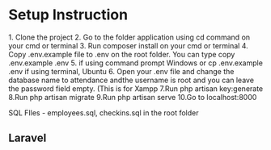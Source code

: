

<p> 
<h1> Setup Instruction</h1>
1. Clone the project
2. Go to the folder application using cd command on your cmd or terminal
3. Run composer install on your cmd or terminal
4. Copy .env.example file to .env on the root folder. You can type copy .env.example .env 5. if using command prompt Windows or cp .env.example .env if using terminal, Ubuntu
6. Open your .env file and change the database name to attendance  andthe username is root and you can leave the password field empty. (This is for Xampp
7.Run php artisan key:generate
8.Run php artisan migrate
9.Run php artisan serve
10.Go to localhost:8000

</p>

SQL FIles - employees.sql, checkins.sql in the root folder


## Laravel
